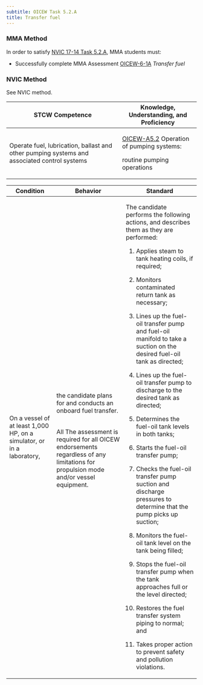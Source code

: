 ```yaml
---
subtitle: OICEW Task 5.2.A 
title: Transfer fuel
---
```



### MMA Method

In order to satisfy  [NVIC 17-14  Task  5.2.A]({{site.baseurl}}/assets/images/nvic-17-14.pdf), MMA students must:

* Successfully complete MMA Assessment [OICEW-6-1A]({{site.baseurl}}/assessments/Engine/OICEW-6-1A) *Transfer fuel*


### NVIC Method

<a onclick="togglevisibility('nvic_methods')" >See NVIC method.</a>

<div id='nvic_methods' class='hide'>

<table>
<thead>
<tr>
<th class='forty'> STCW Competence </th>
<th class='sixty'> Knowledge, Understanding, and Proficiency </th>
</tr>
</thead>




<tbody>
<tr><td markdown='1'>

Operate fuel, lubrication, ballast and other pumping systems and associated control systems

</td><td markdown='1'>

[OICEW-A5.2](../../tables/31.html#OICEW-A5.2) Operation of pumping systems: 

routine pumping operations

</td></tr>


</tbody>
</table>


<table>
<thead>
<tr><th class='twenty'>  Condition </th><th class='twenty'> Behavior </th><th  class='sixty'>Standard </th></tr>
</thead>
<tbody >



<tr><td markdown='1'>

On a vessel of at least 1,000 HP, on a simulator, or in a laboratory,

</td><td markdown='1'>

the candidate plans for and conducts an onboard fuel transfer.

<br>

<div class="tooltip">All
<span class="tooltiptext">
The assessment is required for all OICEW endorsements regardless of any limitations for propulsion mode and/or vessel equipment.
</span>
</div>


</td><td markdown='1'>

The candidate performs the following actions, and describes them as they are performed:

1. Applies steam to tank heating coils, if required;

2. Monitors contaminated return tank as necessary;

3. Lines up the fuel-oil transfer pump and fuel-oil manifold to take a suction on the desired fuel-oil tank as directed;

4. Lines up the fuel-oil transfer pump to discharge to the desired tank as directed;

5. Determines the fuel-oil tank levels in both tanks;

6. Starts the fuel-oil transfer pump;

7. Checks the fuel-oil transfer pump suction and discharge pressures to determine that the pump picks up suction;

8. Monitors the fuel-oil tank level on the tank being filled;

9. Stops the fuel-oil transfer pump when the tank approaches full or the level directed;

10. Restores the fuel transfer system piping to normal; and

11. Takes proper action to prevent safety and pollution violations.

</td></tr>
</tbody>
</table>
</div>
